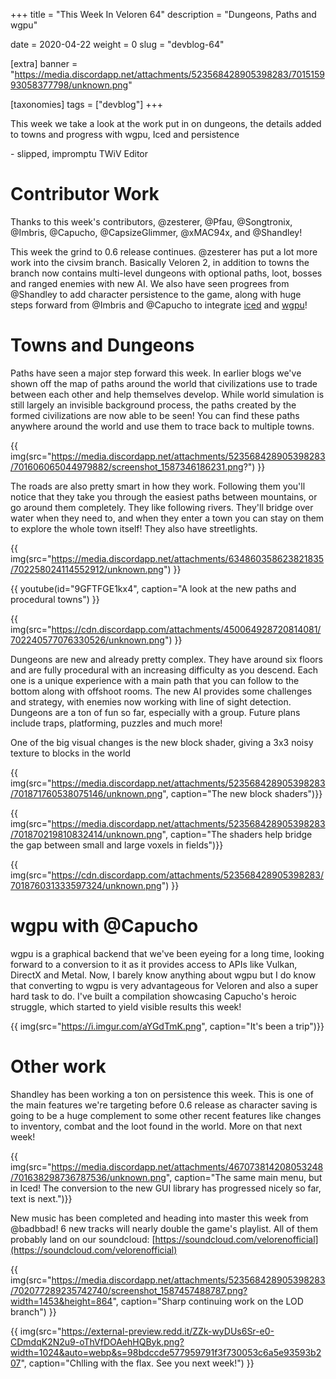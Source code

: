 +++
title = "This Week In Veloren 64"
description = "Dungeons, Paths and wgpu"

date = 2020-04-22
weight = 0
slug = "devblog-64"

[extra]
banner = "https://media.discordapp.net/attachments/523568428905398283/701515993058377798/unknown.png"

[taxonomies]
tags = ["devblog"]
+++

This week we take a look at the work put in on dungeons, the details added to towns and progress with wgpu, Iced and persistence

\- slipped, impromptu TWiV Editor

# Contributor Work

Thanks to this week's contributors, @zesterer, @Pfau, @Songtronix, @Imbris, @Capucho, @CapsizeGlimmer, @xMAC94x, and @Shandley!

This week the grind to 0.6 release continues. @zesterer has put a lot more work into the civsim branch. Basically Veloren 2, in addition to towns the branch now contains multi-level dungeons with optional paths, loot, bosses and ranged enemies with new AI. We also have seen progrees from @Shandley to add character persistence to the game, along with huge steps forward from @Imbris and @Capucho to integrate [iced](https://github.com/hecrj/iced) and [wgpu](https://github.com/gfx-rs/wgpu-rs)!

# Towns and Dungeons

Paths have seen a major step forward this week. In earlier blogs we've shown off the map of paths around the world that civilizations use to trade between each other and help themselves develop. While world simulation is still largely an invisible background process, the paths created by the formed civilizations are now able to be seen! You can find these paths anywhere around the world and use them to trace back to multiple towns.

{{ img(src="https://media.discordapp.net/attachments/523568428905398283/701606065044979882/screenshot_1587346186231.png?") }}

The roads are also pretty smart in how they work. Following them you'll notice that they take you through the easiest paths between mountains, or go around them completely. They like following rivers. They'll bridge over water when they need to, and when they enter a town you can stay on them to explore the whole town itself! They also have streetlights.

{{ img(src="https://media.discordapp.net/attachments/634860358623821835/702258024114552912/unknown.png") }}

{{ youtube(id="9GFTFGE1kx4", caption="A look at the new paths and procedural towns") }}

{{ img(src="https://cdn.discordapp.com/attachments/450064928720814081/702240577076330526/unknown.png") }}

Dungeons are new and already pretty complex. They have around six floors and are fully procedural with an increasing difficulty as you descend. Each one is a unique experience with a main path that you can follow to the bottom along with offshoot rooms. The new AI provides some challenges and strategy, with enemies now working with line of sight detection. Dungeons are a ton of fun so far, especially with a group. Future plans include traps, platforming, puzzles and much more!

One of the big visual changes is the new block shader, giving a 3x3 noisy texture to blocks in the world

{{ img(src="https://media.discordapp.net/attachments/523568428905398283/701871760538075146/unknown.png", caption="The new block shaders")}}

{{ img(src="https://media.discordapp.net/attachments/523568428905398283/701870219810832414/unknown.png", caption="The shaders help bridge the gap between small and large voxels in fields")}}

{{ img(src="https://cdn.discordapp.com/attachments/523568428905398283/701876031333597324/unknown.png") }}

# wgpu with @Capucho

wgpu is a graphical backend that we've been eyeing for a long time, looking forward to a conversion to it as it provides access to APIs like Vulkan, DirectX and Metal. Now, I barely know anything about wgpu but I do know that converting to wgpu is very advantageous for Veloren and also a super hard task to do. I've built a compilation showcasing Capucho's heroic struggle, which started to yield visible results this week!

{{ img(src="https://i.imgur.com/aYGdTmK.png", caption="It's been a trip")}}

# Other work

Shandley has been working a ton on persistence this week. This is one of the main features we're targeting before 0.6 release as character saving is going to be a huge complement to some other recent features like changes to inventory, combat and the loot found in the world. More on that next week!

{{ img(src="https://media.discordapp.net/attachments/467073814208053248/701638298736787536/unknown.png", caption="The same main menu, but in Iced! The conversion to the new GUI library has progressed nicely so far, text is next.")}}

New music has been completed and heading into master this week from @badbbad! 6 new tracks will nearly double the game's playlist. All of them probably land on our soundcloud: [https://soundcloud.com/velorenofficial](https://soundcloud.com/velorenofficial)

{{ img(src="https://media.discordapp.net/attachments/523568428905398283/702077289235742740/screenshot_1587457488787.png?width=1453&height=864", caption="Sharp continuing work on the LOD branch") }}

{{ img(src="https://external-preview.redd.it/ZZk-wyDUs6Sr-e0-CDmdqK2N2u9-oThVfDOAehHQByk.png?width=1024&auto=webp&s=98bdccde577959791f3f730053c6a5e93593b207", caption="Chlling with the flax. See you next week!") }}
